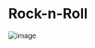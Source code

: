 ﻿# Rock-n-Roll
![image](https://github.com/jalvarez2016/Rock-n-Roll/assets/23039817/63140610-ea28-40b0-83f0-563cf8608bc5)

